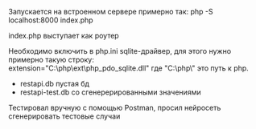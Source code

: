 <p>Запускается на встроенном сервере примерно так: php -S localhost:8000 index.php</p>
<p>index.php выступает как роутер</p>
<p>Необходимо включить в php.ini sqlite-драйвер, для этого нужно примерно такую строку:<br>
    extension="C:\php\ext\php_pdo_sqlite.dll" где "C:\php\" это путь к php.
</p>
<ul>
    <li>restapi.db пустая бд</li>
    <li>restapi-test.db со сгенерерированными значениями</li>
</ul>
<p>Тестировал вручную с помощью Postman, просил нейросеть сгенерировать тестовые случаи</p>